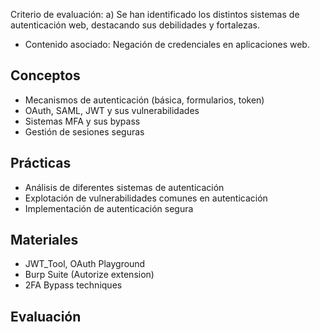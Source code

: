 Criterio de evaluación:
a) Se han identificado los distintos sistemas de autenticación web, destacando sus debilidades y fortalezas.

* Contenido asociado: Negación de credenciales en aplicaciones web.

## Conceptos
- Mecanismos de autenticación (básica, formularios, token)
- OAuth, SAML, JWT y sus vulnerabilidades
- Sistemas MFA y sus bypass
- Gestión de sesiones seguras

## Prácticas
- Análisis de diferentes sistemas de autenticación
- Explotación de vulnerabilidades comunes en autenticación
- Implementación de autenticación segura

## Materiales
- JWT_Tool, OAuth Playground
- Burp Suite (Autorize extension)
- 2FA Bypass techniques

## Evaluación